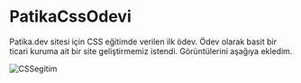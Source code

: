 # PatikaCssOdevi
Patika.dev sitesi için CSS eğitimde verilen ilk ödev. Ödev olarak basit bir ticari kuruma ait bir site geliştirmemiz istendi. Görüntülerini aşağıya ekledim.





![CSSegitim](https://user-images.githubusercontent.com/34922164/197404065-1d346817-60db-4b2b-b7d9-f84d0d42d778.gif)
